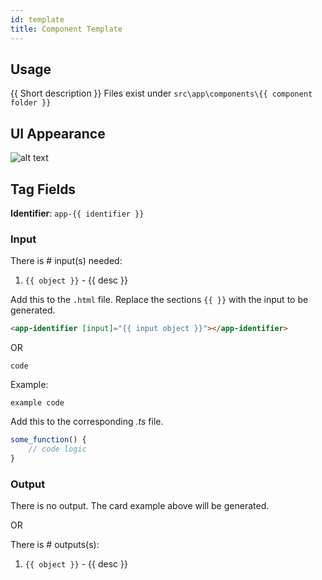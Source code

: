 ```yaml
---
id: template
title: Component Template
---
```


## Usage

{{ Short description }} Files exist under `src\app\components\{{ component folder }}`

## UI Appearance

![alt text](../static/img/examples/image.PNG "{{ Component Snapshot }}")

## Tag Fields

**Identifier**: `app-{{ identifier }}`

### Input

There is # input(s) needed:

1. `{{ object }}` - {{ desc }}

Add this to the `.html` file. Replace the sections `{{ }}` with the input to be generated.

```html
<app-identifier [input]="{{ input object }}"></app-identifier>
```

OR

```
code
```

Example:

```
example code
```

Add this to the corresponding _.ts_ file.

```javascript
some_function() {
    // code logic
}
```

### Output

There is no output. The card example above will be generated.

OR

There is # outputs(s):

1. `{{ object }}` - {{ desc }}
